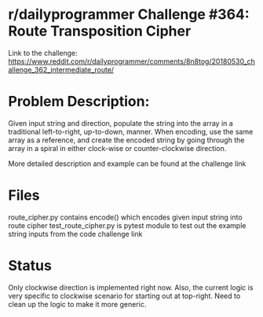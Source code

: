# r/dailyprogrammer Challenge \#364: Route Transposition Cipher

Link to the challenge:
<https://www.reddit.com/r/dailyprogrammer/comments/8n8tog/20180530_challenge_362_intermediate_route/>

# Problem Description:
Given input string and direction, populate the string into the array in a traditional left-to-right, up-to-down, manner. When encoding, use the same array as a reference, and create the encoded string by going through the array in a spiral in either clock-wise or counter-clockwise direction.

More detailed description and example can be found at the challenge link

# Files
route_cipher.py contains encode() which encodes given input string into route cipher
test_route_cipher.py is pytest module to test out the example string inputs from the code challenge link

# Status
Only clockwise direction is implemented right now. Also, the current logic is very specific to clockwise scenario for starting out at top-right. Need to clean up the logic to make it more generic.